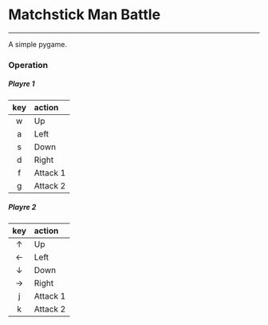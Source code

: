 # Matchstick Man Battle

------------------

A simple pygame.

### Operation

##### Playre 1
|key    |action   |
|:-----:|:--------|
|w      |Up       |
|a      |Left     |
|s      |Down     |
|d      |Right    |
|f      |Attack 1 |
|g      |Attack 2 |


##### Playre 2
|key    |action   |
|:-----:|:--------|
|↑      |Up       |
|←      |Left     |
|↓      |Down     |
|→      |Right    |
|j      |Attack 1 |
|k      |Attack 2 |

